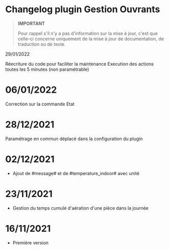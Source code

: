 # Changelog plugin Gestion Ouvrants

>**IMPORTANT**
>
>Pour rappel s'il n'y a pas d'information sur la mise à jour, c'est que celle-ci concerne uniquement de la mise à jour de documentation, de traduction ou de texte.

29/01/2022

Réecriture du code pour faciliter la maintenance
Execution des actions toutes les 5 minutes (non paramétrable)

# 06/01/2022

Correction sur la commande Etat

# 28/12/2021

Paramétrage en commun déplacé dans la configuration du plugin

# 02/12/2021

- Ajout de #message#  et de #temperature_indoor# avec unité

# 23/11/2021

- Gestion du temps cumulé d'aération d'une pièce dans la journée

# 16/11/2021

- Première version
